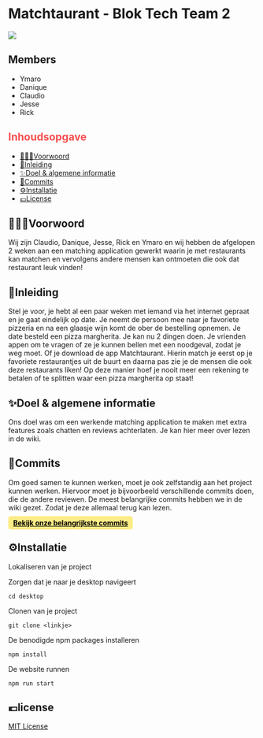 # Matchtaurant - Blok Tech Team 2
<img src="https://i.postimg.cc/tJMJR1zd/logomatchtaurant.png">

## Members 

- Ymaro
- Danique
- Claudio
- Jesse
- Rick

<section>
  <h2 style="color: #F54E4F">Inhoudsopgave</h2>
  <section>
    <ul>
      <li><a href="#voorwoord">🦹🏽‍♀️Voorwoord</a></li>
      <li><a href="#inleiding">📜Inleiding</a></li>
      <li><a href="#idee">✨Doel & algemene informatie</a></li>
      <li><a href="#commits">🚨Commits</a></li>
      <li><a href="#installatie">⚙️Installatie</a></li>
      <li><a href="#license">💶License</a></li>
    </ul>
  </section>
</section>

<section>
  <h2 id="voorwoord">🦹🏽‍♀️Voorwoord</h2>
  <p>Wij zijn Claudio, Danique, Jesse, Rick en Ymaro en wij hebben de afgelopen 2 weken aan een matching application gewerkt waarin je met restaurants kan matchen en vervolgens andere mensen kan ontmoeten die ook dat restaurant leuk vinden!</p>
</section>
  
<section>
  <h2 id="inleiding">📜Inleiding</h2>
<p>Stel je voor, je hebt al een paar weken met iemand via het internet gepraat en je gaat eindelijk op date. Je neemt de persoon mee naar je favoriete pizzeria en na een glaasje wijn komt de ober de bestelling opnemen. Je date besteld een pizza margherita. Je kan nu 2 dingen doen. Je vrienden appen om te vragen of ze je kunnen bellen met een noodgeval, zodat je weg moet. Of je download de app Matchtaurant. Hierin match je eerst op je favoriete restaurantjes uit de buurt en daarna pas zie je de mensen die ook deze restaurants liken! Op deze manier hoef je nooit meer een rekening te betalen of te splitten waar een pizza margherita op staat!</p>
</section>
  
<section>
  <h2 id="idee">✨Doel & algemene informatie</h2>
<p>Ons doel was om een werkende matching application te maken met extra features zoals chatten en reviews achterlaten. Je kan hier meer over lezen in de wiki.</p>
</section>
  
<section>
  <h2 id="commits">🚨Commits</h2>
  <p>
    Om goed samen te kunnen werken, moet je ook zelfstandig aan het project kunnen werken. Hiervoor moet je bijvoorbeeld verschillende commits doen, die de andere reviewen. De meest belangrijke commits hebben we in de wiki gezet. Zodat je deze allemaal terug kan lezen.
  </p>
  <a style="background-color: #FCEC86; color: black; padding: 5px 10px; border-radius: 5px; font-weight: bold;" href="https://github.com/WyroneBlue/blok-tech-team2/wiki/Commits">Bekijk onze belangrijkste commits</a>
</section>

<section>
  <h2 id="installatie">⚙️Installatie</h2>
  <p>Lokaliseren van je project</p>
<p>Zorgen dat je naar je desktop navigeert</p>

```
cd desktop
```

<p>Clonen van je project</p>

```
git clone <linkje>
```

<p>De benodigde npm packages installeren</p>

```
npm install
```

<p>De website runnen</p>

```
npm run start
```

</section>
  
<section>
  <h2 id="license">💶license</h2>
  <a href="https://github.com/WyroneBlue/blok-tech-team2/blob/feat/readme/LICENSE">MIT License</a>
</section>
  
  
